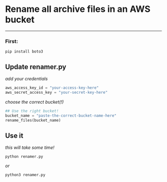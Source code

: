 # Rename all archive files in an AWS bucket
------
### First:
`pip install boto3`

## Update renamer.py
*add your credentials*
```python
aws_access_key_id = "your-access-key-here"
aws_secret_access_key = "your-secret-key-here"
```
*choose the correct bucket(!)*
```python
## Use the right bucket!
bucket_name = "paste-the-correct-bucket-name-here"
rename_files(bucket_name)
```
## Use it
*this will take some time!*

`python renamer.py`

*or*

`python3 renamer.py`